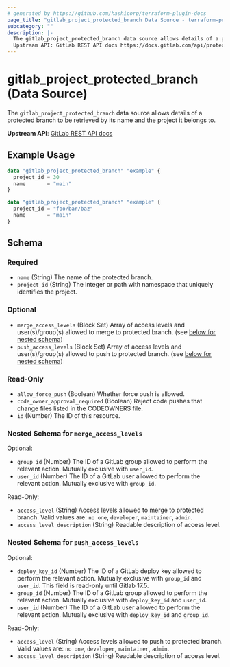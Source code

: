 ```yaml
---
# generated by https://github.com/hashicorp/terraform-plugin-docs
page_title: "gitlab_project_protected_branch Data Source - terraform-provider-gitlab"
subcategory: ""
description: |-
  The gitlab_project_protected_branch data source allows details of a protected branch to be retrieved by its name and the project it belongs to.
  Upstream API: GitLab REST API docs https://docs.gitlab.com/api/protected_branches/#get-a-single-protected-branch-or-wildcard-protected-branch
---
```


# gitlab_project_protected_branch (Data Source)

The `gitlab_project_protected_branch` data source allows details of a protected branch to be retrieved by its name and the project it belongs to.

**Upstream API**: [GitLab REST API docs](https://docs.gitlab.com/api/protected_branches/#get-a-single-protected-branch-or-wildcard-protected-branch)

## Example Usage

```terraform
data "gitlab_project_protected_branch" "example" {
  project_id = 30
  name       = "main"
}

data "gitlab_project_protected_branch" "example" {
  project_id = "foo/bar/baz"
  name       = "main"
}
```

<!-- schema generated by tfplugindocs -->
## Schema

### Required

- `name` (String) The name of the protected branch.
- `project_id` (String) The integer or path with namespace that uniquely identifies the project.

### Optional

- `merge_access_levels` (Block Set) Array of access levels and user(s)/group(s) allowed to merge to protected branch. (see [below for nested schema](#nestedblock--merge_access_levels))
- `push_access_levels` (Block Set) Array of access levels and user(s)/group(s) allowed to push to protected branch. (see [below for nested schema](#nestedblock--push_access_levels))

### Read-Only

- `allow_force_push` (Boolean) Whether force push is allowed.
- `code_owner_approval_required` (Boolean) Reject code pushes that change files listed in the CODEOWNERS file.
- `id` (Number) The ID of this resource.

<a id="nestedblock--merge_access_levels"></a>
### Nested Schema for `merge_access_levels`

Optional:

- `group_id` (Number) The ID of a GitLab group allowed to perform the relevant action. Mutually exclusive with `user_id`.
- `user_id` (Number) The ID of a GitLab user allowed to perform the relevant action. Mutually exclusive with `group_id`.

Read-Only:

- `access_level` (String) Access levels allowed to merge to protected branch. Valid values are: `no one`, `developer`, `maintainer`, `admin`.
- `access_level_description` (String) Readable description of access level.


<a id="nestedblock--push_access_levels"></a>
### Nested Schema for `push_access_levels`

Optional:

- `deploy_key_id` (Number) The ID of a GitLab deploy key allowed to perform the relevant action. Mutually exclusive with `group_id` and `user_id`. This field is read-only until Gitlab 17.5.
- `group_id` (Number) The ID of a GitLab group allowed to perform the relevant action. Mutually exclusive with `deploy_key_id` and `user_id`.
- `user_id` (Number) The ID of a GitLab user allowed to perform the relevant action. Mutually exclusive with `deploy_key_id` and `group_id`.

Read-Only:

- `access_level` (String) Access levels allowed to push to protected branch. Valid values are: `no one`, `developer`, `maintainer`, `admin`.
- `access_level_description` (String) Readable description of access level.
